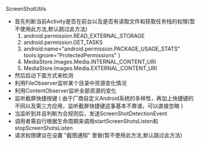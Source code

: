 ScreenShotUtils

- 首先判断当前Activity是否在前台以及是否有读取文件和获取任务栈的权限(暂不使用此方法,默认跳过此方法)
    1. android.permission.READ_EXTERNAL_STORAGE
    2. android.permission.GET_TASKS
    3. android:name="android.permission.PACKAGE_USAGE_STATS"  tools:ignore="ProtectedPermissions" )
    4. MediaStore.Images.Media.INTERNAL_CONTENT_URI
    5. MediaStore.Images.Media.EXTERNAL_CONTENT_URI
- 然后启动下面方式来检测
- 利用FileObserver监听某个目录中资源变化情况
- 利用ContentObserver监听全部资源的变化
- 监听截屏快捷按键 ( 由于厂商自定义Android系统的多样性，再加上快捷键的不同以及第三方应用，监听截屏快捷键这事基本不靠谱，可以直接忽略 )
- 当监听到并且判断为合规则后，发送ScreenShotDetectionEvent
- 调用者需自行根据生命周期来调用startScreenShotsListen和stopScreenShotsListen
- 请求权限建议在设置 "截图通知" 里做(暂不使用此方法,默认跳过此方法)
